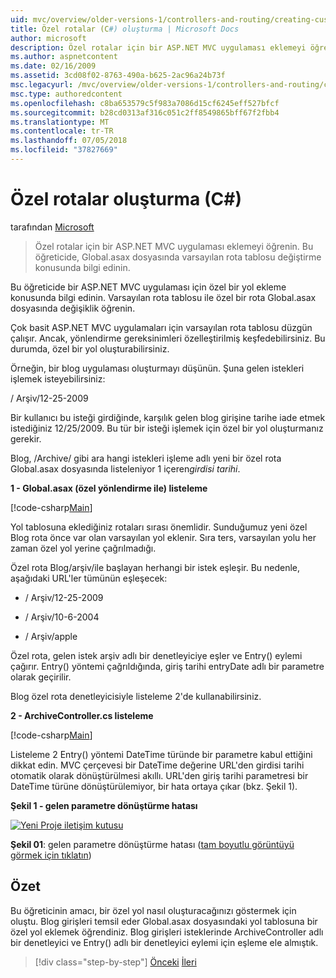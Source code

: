 ```yaml
---
uid: mvc/overview/older-versions-1/controllers-and-routing/creating-custom-routes-cs
title: Özel rotalar (C#) oluşturma | Microsoft Docs
author: microsoft
description: Özel rotalar için bir ASP.NET MVC uygulaması eklemeyi öğrenin. Bu öğreticide, Global.asax dosyasında varsayılan rota tablosu değiştirme konusunda bilgi edinin.
ms.author: aspnetcontent
ms.date: 02/16/2009
ms.assetid: 3cd08f02-8763-490a-b625-2ac96a24b73f
msc.legacyurl: /mvc/overview/older-versions-1/controllers-and-routing/creating-custom-routes-cs
msc.type: authoredcontent
ms.openlocfilehash: c8ba653579c5f983a7086d15cf6245eff527bfcf
ms.sourcegitcommit: b28cd0313af316c051c2ff8549865bff67f2fbb4
ms.translationtype: MT
ms.contentlocale: tr-TR
ms.lasthandoff: 07/05/2018
ms.locfileid: "37827669"
---
```

<a name="creating-custom-routes-c"></a>Özel rotalar oluşturma (C#)
====================
tarafından [Microsoft](https://github.com/microsoft)

> Özel rotalar için bir ASP.NET MVC uygulaması eklemeyi öğrenin. Bu öğreticide, Global.asax dosyasında varsayılan rota tablosu değiştirme konusunda bilgi edinin.


Bu öğreticide bir ASP.NET MVC uygulaması için özel bir yol ekleme konusunda bilgi edinin. Varsayılan rota tablosu ile özel bir rota Global.asax dosyasında değişiklik öğrenin.

Çok basit ASP.NET MVC uygulamaları için varsayılan rota tablosu düzgün çalışır. Ancak, yönlendirme gereksinimleri özelleştirilmiş keşfedebilirsiniz. Bu durumda, özel bir yol oluşturabilirsiniz.

Örneğin, bir blog uygulaması oluşturmayı düşünün. Şuna gelen istekleri işlemek isteyebilirsiniz:

/ Arşiv/12-25-2009

Bir kullanıcı bu isteği girdiğinde, karşılık gelen blog girişine tarihe iade etmek istediğiniz 12/25/2009. Bu tür bir isteği işlemek için özel bir yol oluşturmanız gerekir.

Blog, /Archive/ gibi ara hangi istekleri işleme adlı yeni bir özel rota Global.asax dosyasında listeleniyor 1 içeren*girdisi tarihi*.

**1 - Global.asax (özel yönlendirme ile) listeleme**

[!code-csharp[Main](creating-custom-routes-cs/samples/sample1.cs)]

Yol tablosuna eklediğiniz rotaları sırası önemlidir. Sunduğumuz yeni özel Blog rota önce var olan varsayılan yol eklenir. Sıra ters, varsayılan yolu her zaman özel yol yerine çağrılmadığı.

Özel rota Blog/arşiv/ile başlayan herhangi bir istek eşleşir. Bu nedenle, aşağıdaki URL'ler tümünün eşleşecek:

- / Arşiv/12-25-2009

- / Arşiv/10-6-2004

- / Arşiv/apple

Özel rota, gelen istek arşiv adlı bir denetleyiciye eşler ve Entry() eylemi çağırır. Entry() yöntemi çağrıldığında, giriş tarihi entryDate adlı bir parametre olarak geçirilir.

Blog özel rota denetleyicisiyle listeleme 2'de kullanabilirsiniz.

**2 - ArchiveController.cs listeleme**

[!code-csharp[Main](creating-custom-routes-cs/samples/sample2.cs)]

Listeleme 2 Entry() yöntemi DateTime türünde bir parametre kabul ettiğini dikkat edin. MVC çerçevesi bir DateTime değerine URL'den girdisi tarihi otomatik olarak dönüştürülmesi akıllı. URL'den giriş tarihi parametresi bir DateTime türüne dönüştürülemiyor, bir hata ortaya çıkar (bkz. Şekil 1).

**Şekil 1 - gelen parametre dönüştürme hatası**


[![Yeni Proje iletişim kutusu](creating-custom-routes-cs/_static/image1.jpg)](creating-custom-routes-cs/_static/image1.png)

**Şekil 01**: gelen parametre dönüştürme hatası ([tam boyutlu görüntüyü görmek için tıklatın](creating-custom-routes-cs/_static/image2.png))


## <a name="summary"></a>Özet

Bu öğreticinin amacı, bir özel yol nasıl oluşturacağınızı göstermek için oluştu. Blog girişleri temsil eder Global.asax dosyasındaki yol tablosuna bir özel yol eklemek öğrendiniz. Blog girişleri isteklerinde ArchiveController adlı bir denetleyici ve Entry() adlı bir denetleyici eylemi için eşleme ele almıştık.

> [!div class="step-by-step"]
> [Önceki](aspnet-mvc-controllers-overview-cs.md)
> [İleri](creating-a-route-constraint-cs.md)
